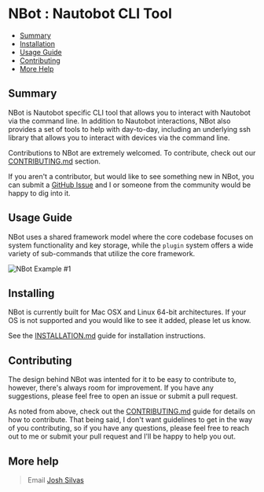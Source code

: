 # NBot : Nautobot CLI Tool
* [Summary](#summary)
* [Installation](#installing)
* [Usage Guide](#usage-guide)
* [Contributing](#contributing)
* [More Help](#more-help)

## Summary
NBot is Nautobot specific CLI tool that allows you to interact with Nautobot via the command line.
In addition to Nautobot interactions, NBot also provides a set of tools to help with day-to-day, including an underlying ssh
library that allows you to interact with devices via the command line.

Contributions to NBot are extremely welcomed. To contribute, check out our  
[CONTRIBUTING.md](docs/contributing.md) section.

If you aren't a contributor, but would like to see something new in NBot,
you can submit a [GitHub Issue](https://github.com/josh-silvas/nbot/issues) and I or someone from the community would be
happy to dig into it.

## Usage Guide
NBot uses a shared framework model where the core codebase focuses on system functionality
and key storage, while the `plugin` system offers a wide variety of sub-commands that
utilize the core framework.

![NBot Example #1](images/example_1.gif)

## Installing
NBot is currently built for Mac OSX and Linux 64-bit architectures. If your
OS is not supported and you would like to see it added, please let us know.

See the [INSTALLATION.md](docs/installation.md) guide for installation instructions.

## Contributing
The design behind NBot was intented for it to be easy to contribute to, however, there's
always room for improvement. If you have any suggestions, please feel free to open an issue or
submit a pull request.

As noted from above, check out the [CONTRIBUTING.md](docs/contributing.md) guide for details on how to contribute. That being said,
I don't want guidelines to get in the way of you contributing, so if you have any questions, please feel free to reach out to me
or submit your pull request and I'll be happy to help you out.

## More help
> Email [Josh Silvas](mailto:josh@jsilvas.com)
